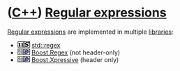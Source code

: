 # ([C++](Cpp.md)) [Regular expressions](CppRegex.md)

[Regular expressions](CppRegex.md) are implemented in multiple
[libraries](CppLibrary.md):

 * ![C++11](PicCpp11.png)![STL](PicStl.png) [std::regex](CppStdRegex.md)
 * ![C++98](PicCpp98.png)![Boost](PicBoost.png) [Boost.Regex](CppBoostRegex.md) (not header-only)
 * ![C++98](PicCpp98.png)![Boost](PicBoost.png) [Boost.Xpressive](CppBoostXpressive.md) (header only)
